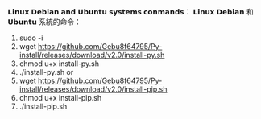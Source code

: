 𝗟𝗶𝗻𝘂𝘅 𝗗𝗲𝗯𝗶𝗮𝗻 𝗮𝗻𝗱 𝗨𝗯𝘂𝗻𝘁𝘂 𝘀𝘆𝘀𝘁𝗲𝗺𝘀 𝗰𝗼𝗻𝗺𝗮𝗻𝗱𝘀：
𝗟𝗶𝗻𝘂𝘅 𝗗𝗲𝗯𝗶𝗮𝗻 和 𝗨𝗯𝘂𝗻𝘁𝘂 系統的命令：
1. sudo -i
2. wget https://github.com/Gebu8f64795/Py-install/releases/download/v2.0/install-py.sh
3. chmod u+x install-py.sh
4. ./install-py.sh
   or
1. wget https://github.com/Gebu8f64795/Py-install/releases/download/v2.0/install-pip.sh
2. chmod u+x install-pip.sh
3. ./install-pip.sh
